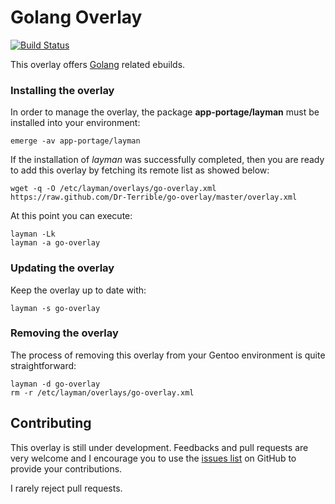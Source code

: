 # Golang Overlay

[![Build Status](https://travis-ci.org/Dr-Terrible/go-overlay.png)](https://travis-ci.org/Dr-Terrible/go-overlay)

This overlay offers [Golang](https://golang.org) related ebuilds.


### Installing the overlay

In order to manage the overlay, the package **app-portage/layman** must be installed into your environment:

```
emerge -av app-portage/layman
```

If the installation of _layman_ was successfully completed, then you are ready to add this overlay by fetching its remote list as showed below:

```
wget -q -O /etc/layman/overlays/go-overlay.xml https://raw.github.com/Dr-Terrible/go-overlay/master/overlay.xml
```

At this point you can execute:

```
layman -Lk
layman -a go-overlay
```


### Updating the overlay

Keep the overlay up to date with:

```
layman -s go-overlay
```


### Removing the overlay

The process of removing this overlay from your Gentoo environment is quite straightforward:

```
layman -d go-overlay
rm -r /etc/layman/overlays/go-overlay.xml
```

## Contributing

This overlay is still under development. Feedbacks and pull requests are very welcome and I encourage you to use the [issues list](https://github.com/Dr-Terrible/go-overlay/issues) on GitHub to provide your contributions.

I rarely reject pull requests.